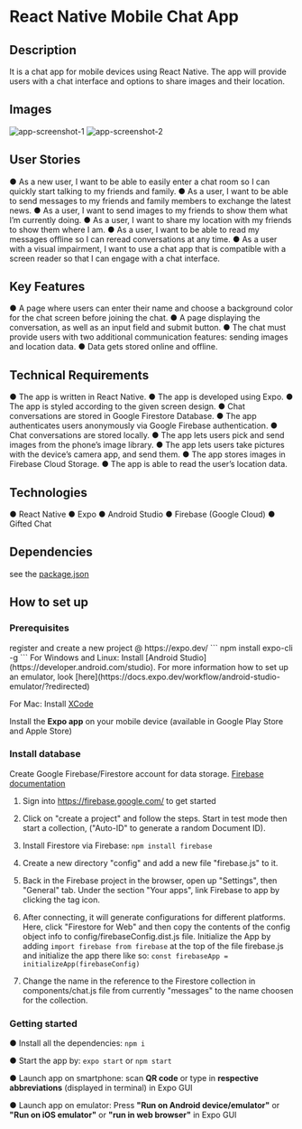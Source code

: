 # React Native Mobile Chat App

## Description

It is a chat app for mobile devices using React Native. The app will provide users with a chat interface and options to share images and their location.

## Images

![app-screenshot-1](assets/background-image.png)
![app-screenshot-2](assets/chat.png)

## User Stories

<p>
● As a new user, I want to be able to easily enter a chat room so I can quickly start talking to my
friends and family.
● As a user, I want to be able to send messages to my friends and family members to exchange
the latest news.
● As a user, I want to send images to my friends to show them what I’m currently doing.
● As a user, I want to share my location with my friends to show them where I am.
● As a user, I want to be able to read my messages offline so I can reread conversations at any
time.
● As a user with a visual impairment, I want to use a chat app that is compatible with a screen
reader so that I can engage with a chat interface.
</p>

## Key Features

<p>
● A page where users can enter their name and choose a background color for the chat screen
before joining the chat.
● A page displaying the conversation, as well as an input field and submit button.
● The chat must provide users with two additional communication features: sending images
and location data.
● Data gets stored online and offline.
</p>

## Technical Requirements

● The app is written in React Native.
● The app is developed using Expo.
● The app is styled according to the given screen design.
● Chat conversations are stored in Google Firestore Database.
● The app authenticates users anonymously via Google Firebase authentication.
● Chat conversations are stored locally.
● The app lets users pick and send images from the phone’s image library.
● The app lets users take pictures with the device’s camera app, and send them.
● The app stores images in Firebase Cloud Storage.
● The app is able to read the user’s location data.

## Technologies

● React Native
● Expo
● Android Studio
● Firebase (Google Cloud)
● Gifted Chat

## Dependencies

see the [package.json](/package.json)

## How to set up

### Prerequisites

<p>
register and create a new project @ https://expo.dev/
```
npm install expo-cli -g
```
For Windows and Linux: Install [Android Studio](https://developer.android.com/studio).
For more information how to set up an emulator, look [here](https://docs.expo.dev/workflow/android-studio-emulator/?redirected)

For Mac: Install [XCode](https://developer.apple.com/xcode/)

Install the <b>Expo app</b> on your mobile device (available in Google Play Store and Apple Store)

</p>

### Install database

Create Google Firebase/Firestore account for data storage.
[Firebase documentation](https://firebase.google.com/docs/web/setup)

1. Sign into https://firebase.google.com/ to get started

2. Click on "create a project" and follow the steps. Start in test mode then start a collection, ("Auto-ID" to generate a random Document ID).

3. Install Firestore via Firebase: `npm install firebase`

4. Create a new directory "config" and add a new file "firebase.js" to it.

5. Back in the Firebase project in the browser, open up "Settings", then "General" tab. Under the section "Your apps", link Firebase to app by clicking the tag icon.

6. After connecting, it will generate configurations for different platforms. Here, click "Firestore for Web" and then copy the contents of the config object info to config/firebaseConfig.dist.js file. Initialize the App by adding `import firebase from firebase` at the top of the file firebase.js and initialize the app there like so: `const firebaseApp = initializeApp(firebaseConfig)`

7. Change the name in the reference to the Firestore collection in components/chat.js file from currently "messages" to the name choosen for the collection.

### Getting started

● Install all the dependencies:
`npm i`

● Start the app by:
`expo start` or `npm start`

● Launch app on smartphone:
scan <b>QR code</b> or type in <b>respective abbreviations</b> (displayed in terminal) in Expo GUI

● Launch app on emulator:
Press <b>"Run on Android device/emulator"</b> or <b>"Run on iOS emulator"</b> or <b>"run in web browser"</b> in Expo GUI
